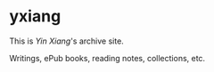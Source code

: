 # yxiang
This is *Yin Xiang*'s archive site.  

Writings, ePub books, reading notes, collections, etc.  
